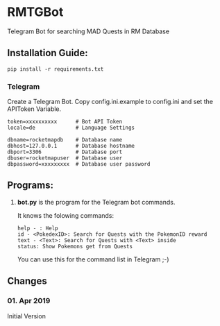 # RMTGBot

Telegram Bot for searching MAD Quests in RM Database

## Installation Guide:

```
pip install -r requirements.txt
```

### Telegram

Create a Telegram Bot.
Copy config.ini.example to config.ini and set the APIToken Variable.

```
token=xxxxxxxxxx      # Bot API Token
locale=de             # Language Settings

dbname=rocketmapdb    # Database name
dbhost=127.0.0.1      # Database hostname
dbport=3306           # Database port
dbuser=rocketmapuser  # Database user
dbpassword=xxxxxxxxx  # Database user password
```

## Programs:

1. **bot.py** is the program for the Telegram bot commands.

   It knows the folowing commands:

   ```
   help - : Help
   id - <PokedexID>: Search for Quests with the PokemonID reward
   text - <Text>: Search for Quests with <Text> inside
   status: Show Pokemons get from Quests
   ```
   
   You can use this for the command list in Telegram ;-)

## Changes

### 01. Apr 2019

Initial Version

